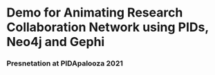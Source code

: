 # Demo for Animating Research Collaboration Network using PIDs, Neo4j and Gephi 
### Presnetation at PIDApalooza 2021
